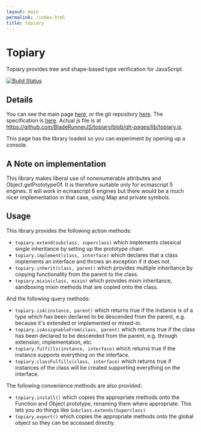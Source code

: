 ```yaml
---
layout: main
permalink: /index.html
title: topiary
---
```


<script type="text/javascript" src="lib/topiary.js">
</script>

Topiary
=======

Topiary provides tree and shape-based type verification for JavaScript.

[![Build Status](https://travis-ci.org/BladeRunnerJS/topiary.png)](https://travis-ci.org/BladeRunnerJS/topiary)

Details
-------

You can see the main page [here](http://BladeRunnerJS.github.io/topiary/), or the git repository [here](https://github.com/BladeRunnerJS/topiary).
The specification is [here](specs).
Actual js file is at https://github.com/BladeRunnerJS/topiary/blob/gh-pages/lib/topiary.js.

This page has the library loaded so you can experiment by opening up a console.


A Note on implementation
------------------------

This library makes liberal use of nonenumerable attributes and Object.getPrototypeOf.
It is therefore suitable only for ecmascript 5 engines.  It will work in ecmascript 6
engines but there would be a much nicer implementation in that case, using Map and
private symbols.


Usage
-----

This library provides the following action methods:

* `topiary.extend(subclass, superclass)` which implements classical single inheritance by setting up the prototype chain.
* `topiary.implement(class, interface)` which declares that a class implements an interface and throws an exception if it does not.
* `topiary.inherit(class, parent)` which provides multiple inheritance by copying functionality from the parent to the class.
* `topiary.mixin(class, mixin)` which provides mixin inheritance, sandboxing mixin methods that are copied onto the class.

And the following query methods:

* `topiary.isA(instance, parent)` which returns true if the instance is of a type which has been declared to be descended from the parent, e.g. because it's extended or implemented or mixed-in.
* `topiary.isAssignableFrom(class, parent)` which returns true if the class has been declared to be descended from the parent, e.g. through extension, implementation, etc.
* `topiary.fulfills(instance, interface)` which returns true if the instance supports everything on the interface.
* `topiary.classFulfills(class, interface)` which returns true if instances of the class will be created supporting everything on the interface.

The following convenience methods are also provided:

* `topiary.install()` which copies the appropriate methods onto the Function and Object prototype, renaming them where appropriate.  This lets you do things like `Subclass.extends(Superclass)`
* `topiary.export()` which copies the appropriate methods onto the global object so they can be accessed directly.

